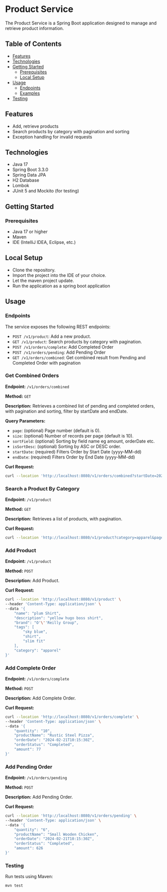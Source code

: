 # Product Service

The Product Service is a Spring Boot application designed to manage and retrieve product information.

## Table of Contents

- [Features](#features)
- [Technologies](#technologies)
- [Getting Started](#getting-started)
    - [Prerequisites](#prerequisites)
    - [Local Setup](#local-setup)
- [Usage](#usage)
    - [Endpoints](#endpoints)
    - [Examples](#examples)
- [Testing](#testing)

## Features

- Add, retrieve products
- Search products by category with pagination and sorting
- Exception handling for invalid requests

## Technologies

- Java 17
- Spring Boot 3.3.0
- Spring Data JPA
- H2 Database
- Lombok
- JUnit 5 and Mockito (for testing)

## Getting Started

### Prerequisites

- Java 17 or higher
- Maven
- IDE (IntelliJ IDEA, Eclipse, etc.)


## Local Setup

- Clone the repository.
- Import the project into the IDE of your choice.
- Let the maven project update.
- Run the application as a spring boot application

## Usage

### Endpoints

The service exposes the following REST endpoints:

- `POST /v1/product`: Add a new product.
- `GET /v1/product`: Search products by category with pagination.
- `POST /v1/orders/complete`: Add Completed Order
- `POST /v1/orders/pending`: Add Pending Order
- `GET /v1/orders/combined`: Get combined result from Pending and Completed Order with pagination


### Get Combined Orders

**Endpoint:** `/v1/orders/combined`

**Method:** `GET`

**Description:** Retrieves a combined list of pending and completed orders, with pagination and sorting, filter by startDate and endDate.

**Query Parameters:**
- `page`: (optional) Page number (default is 0).
- `size`: (optional) Number of records per page (default is 10).
- `sortField`: (optional) Sorting by field name eg amount, orderDate etc.
- `isSortDesc`: (optional) Sorting by ASC or DESC order.
- `startDate`: (required) Filters Order by Start Date (yyyy-MM-dd) 
- `endDate`: (required) Filters Order by End Date (yyyy-MM-dd) 


**Curl Request:**
```bash
curl --location 'http://localhost:8080/v1/orders/combined?startDate=2023-01-21&endDate=2025-01-01&page=0&size=10&sortField=amount&isSortDesc=true'
```

### Search a Product By Category

**Endpoint:** `/v1/product`

**Method:** `GET`

**Description:** Retrieves a list of products, with pagination.

**Curl Request:**
```bash
curl --location 'http://localhost:8080/v1/product?category=apparel&page=0&size=5'
```

### Add Product

**Endpoint:** `/v1/product`

**Method:** `POST`

**Description:** Add Product.

**Curl Request:**
```bash
curl --location 'http://localhost:8080/v1/product' \
--header 'Content-Type: application/json' \
--data '{
    "name": "plum Shirt",
    "description": "yellow hugo boss shirt",
    "brand": "O'\''Reilly Group",
    "tags": [
        "sky blue",
        "shirt",
        "slim fit"
    ],
    "category": "apparel"
}'
```

### Add Complete Order

**Endpoint:** `/v1/orders/complete`

**Method:** `POST`

**Description:** Add Complete Order.

**Curl Request:**
```bash
curl --location 'http://localhost:8080/v1/orders/complete' \
--header 'Content-Type: application/json' \
--data '{
    "quantity": "10",
    "productName": "Rustic Steel Pizza",
    "orderDate": "2024-02-21T10:15:30Z",
    "orderStatus": "Completed",
    "amount": 77
}'
```

### Add Pending Order

**Endpoint:** `/v1/orders/pending`

**Method:** `POST`

**Description:** Add Pending Order.

**Curl Request:**
```bash
curl --location 'http://localhost:8080/v1/orders/pending' \
--header 'Content-Type: application/json' \
--data '{
    "quantity": "6",
    "productName": "Small Wooden Chicken",
    "orderDate": "2024-02-21T10:15:30Z",
    "orderStatus": "Completed",
    "amount": 626
}'
```

### Testing

Run tests using Maven:

```bash
mvn test
```
